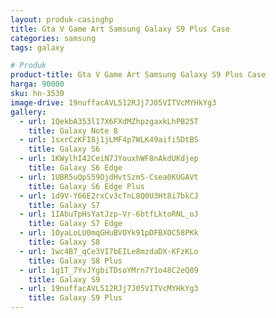 ```yaml
---
layout: produk-casinghp
title: Gta V Game Art Samsung Galaxy S9 Plus Case
categories: samsung
tags: galaxy

# Produk
product-title: Gta V Game Art Samsung Galaxy S9 Plus Case
harga: 90000
sku: hn-3530
image-drive: 19nuffacAVL512RJj7J05VITVcMYHkYg3
gallery:
  - url: 1QekbA353l17X6FXdMZhpzgaxkLhPB25T
    title: Galaxy Note 8
  - url: 1sxrCzKFI8j1jLMF4p7WLK49aifi5DtBS
    title: Galaxy S6
  - url: 1KWylhI42CeiN7JYouxhWF8nAkdUKdjep
    title: Galaxy S6 Edge
  - url: 1UBR5uQpS59OjdHvtSzmS-Csea0KUGAVt
    title: Galaxy S6 Edge Plus
  - url: 1d9V-Y66E2rxCv3cTnL8Q0U3Ht8i7bkCJ
    title: Galaxy S7
  - url: 1IAbuTpHsYatJzp-Vr-6btfLktoRNL_oJ
    title: Galaxy S7 Edge
  - url: 1OyaLoLU0mqGHuBVOYk91pDFBXOC58PKk
    title: Galaxy S8
  - url: 1wc4B7_qCe3VI7bEILe8mzdaDX-KFzKLo
    title: Galaxy S8 Plus
  - url: 1g1T_7YvJYgbiTDsoYMrn7Y1o48C2eQ89
    title: Galaxy S9
  - url: 19nuffacAVL512RJj7J05VITVcMYHkYg3
    title: Galaxy S9 Plus
---
```


